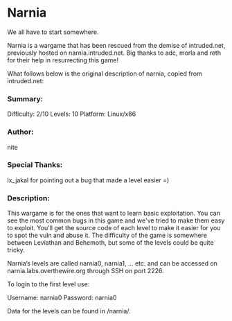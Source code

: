 # Narnia
We all have to start somewhere.

Narnia is a wargame that has been rescued from the demise of intruded.net,
previously hosted on narnia.intruded.net. Big thanks to adc, morla and reth for
their help in resurrecting this game!

What follows below is the original description of narnia, copied from intruded.net:

### Summary:
Difficulty:     2/10
Levels:         10
Platform:   Linux/x86

### Author:
nite

### Special Thanks:
lx_jakal for pointing out a bug that made a level easier =)

### Description:
This wargame is for the ones that want to learn basic exploitation. You can see
the most common bugs in this game and we've tried to make them easy to exploit.
You'll get the source code of each level to make it easier for you to spot the
vuln and abuse it. The difficulty of the game is somewhere between Leviathan and
Behemoth, but some of the levels could be quite tricky.

Narnia’s levels are called narnia0, narnia1, … etc. and can be accessed on
narnia.labs.overthewire.org through SSH on port 2226.


To login to the first level use:

Username: narnia0
Password: narnia0

Data for the levels can be found in /narnia/.
